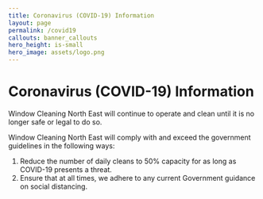 ```yaml
---
title: Coronavirus (COVID-19) Information
layout: page
permalink: /covid19
callouts: banner_callouts
hero_height: is-small
hero_image: assets/logo.png
---
```


# Coronavirus (COVID-19) Information

Window Cleaning North East will continue to operate and clean until it is no longer safe or legal to do so.

Window Cleaning North East will comply with and exceed the government guidelines in the following ways:

1. Reduce the number of daily cleans to 50% capacity for as long as COVID-19 presents a threat.
1. Ensure that at all times, we adhere to any current Government guidance on social distancing.
